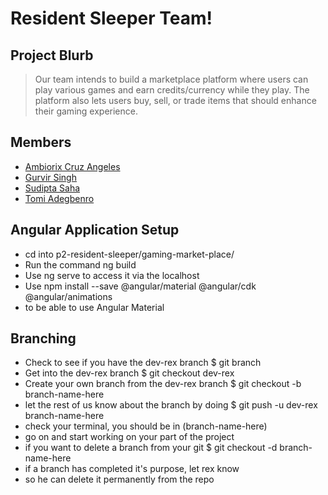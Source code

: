 # Resident Sleeper Team!

## Project Blurb

> Our team intends to build a marketplace platform where users can play various games and earn credits/currency while they play.
> The platform also lets users buy, sell, or trade items that should enhance their gaming experience.

## Members

* [Ambiorix Cruz Angeles](https://github.com/1909sept03java/ambiorix-cruzangeles "The Captain")
* [Gurvir Singh](https://github.com/1909sept03java/gurvir-singh "The Left Hand")
* [Sudipta Saha](https://github.com/1909sept03java/sudipta-saha "The Right Hand")
* [Tomi Adegbenro](https://github.com/1909sept03java/tomi-adegbenro "The Back")

## Angular Application Setup

* cd into p2-resident-sleeper/gaming-market-place/ 
* Run the command ng build 
* Use ng serve to access it via the localhost
* Use npm install --save @angular/material @angular/cdk @angular/animations 
* to be able to use Angular Material

## Branching

* Check to see if you have the dev-rex branch
$ git branch
* Get into the dev-rex branch
$ git checkout dev-rex
* Create your own branch from the dev-rex branch
$ git checkout -b branch-name-here
* let the rest of us know about the branch by doing
$ git push -u dev-rex branch-name-here
* check your terminal, you should be in (branch-name-here)
* go on and start working on your part of the project
* if you want to delete a branch from your git
$ git checkout -d branch-name-here
* if a branch has completed it's purpose, let rex know
* so he can delete it permanently from the repo
